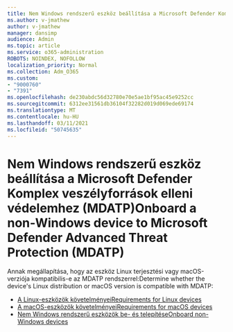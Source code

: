 ```yaml
---
title: Nem Windows rendszerű eszköz beállítása a Microsoft Defender Komplex veszélyforrások elleni védelemhez (MDATP)
ms.author: v-jmathew
author: v-jmathew
manager: dansimp
audience: Admin
ms.topic: article
ms.service: o365-administration
ROBOTS: NOINDEX, NOFOLLOW
localization_priority: Normal
ms.collection: Adm_O365
ms.custom:
- "9000760"
- "7391"
ms.openlocfilehash: de230abdc56d32780e70e5ae1bf95ac45e9252cc
ms.sourcegitcommit: 6312ee31561db36104f32282d019d069ede69174
ms.translationtype: MT
ms.contentlocale: hu-HU
ms.lasthandoff: 03/11/2021
ms.locfileid: "50745635"
---
```

# <a name="onboard-a-non-windows-device-to-microsoft-defender-advanced-threat-protection-mdatp"></a><span data-ttu-id="7791e-102">Nem Windows rendszerű eszköz beállítása a Microsoft Defender Komplex veszélyforrások elleni védelemhez (MDATP)</span><span class="sxs-lookup"><span data-stu-id="7791e-102">Onboard a non-Windows device to Microsoft Defender Advanced Threat Protection (MDATP)</span></span>

<span data-ttu-id="7791e-103">Annak megállapítása, hogy az eszköz Linux terjesztési vagy macOS-verziója kompatibilis-e az MDATP rendszerrel:</span><span class="sxs-lookup"><span data-stu-id="7791e-103">Determine whether the device's Linux distribution or macOS version is compatible with MDATP:</span></span>

- [<span data-ttu-id="7791e-104">A Linux-eszközök követelményei</span><span class="sxs-lookup"><span data-stu-id="7791e-104">Requirements for Linux devices</span></span>](https://go.microsoft.com/fwlink/?linkid=2143462)
- [<span data-ttu-id="7791e-105">A macOS-eszközök követelményei</span><span class="sxs-lookup"><span data-stu-id="7791e-105">Requirements for macOS devices</span></span>](https://go.microsoft.com/fwlink/?linkid=2143461)
- [<span data-ttu-id="7791e-106">Nem Windows rendszerű eszközök be- és telepítése</span><span class="sxs-lookup"><span data-stu-id="7791e-106">Onboard non-Windows devices</span></span>](https://go.microsoft.com/fwlink/?linkid=2143628)
